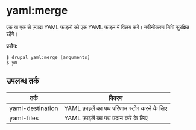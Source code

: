 # yaml:merge
एक या एक से ज़्यादा YAML फाइलो को एक YAML फाइल में विलय करें। नवीनीकरण निधि सुरक्षित रहेंगे।

**प्रयोग:**
```
$ drupal yaml:merge [arguments]
$ ym  
```

## उपलब्ध तर्क
तर्क | विवरण
---------|-------------
yaml-destination | YAML फ़ाइलें का पथ परिणाम स्टोर करने के लिए
yaml-files | YAML फ़ाइलें का पथ प्रदान करे के लिए

